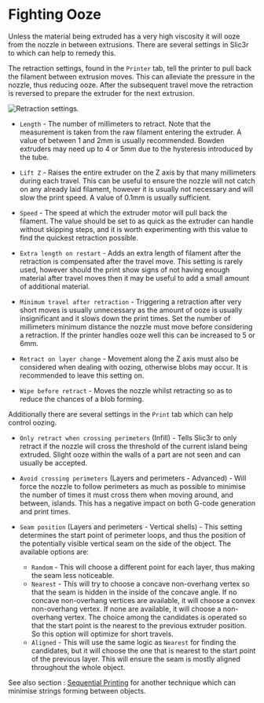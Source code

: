 Fighting Ooze
=============

Unless the material being extruded has a very high viscosity it will
ooze from the nozzle in between extrusions. There are several settings
in Slic3r to which can help to remedy this.

The retraction settings, found in the `Printer` tab, tell the printer to
pull back the filament between extrusion moves. This can alleviate the
pressure in the nozzle, thus reducing ooze. After the subsequent travel
move the retraction is reversed to prepare the extruder for the next
extrusion.

 ![Retraction settings.](images/retraction_settings.png "fig:")


-   `Length` - The number of millimeters to retract. Note that the
    measurement is taken from the raw filament entering the extruder. A
    value of between 1 and 2mm is usually recommended. Bowden extruders
    may need up to 4 or 5mm due to the hysteresis introduced by the
    tube.

-   `Lift Z` - Raises the entire extruder on the Z axis by that many
    millimeters during each travel. This can be useful to ensure the
    nozzle will not catch on any already laid filament, however it is
    usually not necessary and will slow the print speed. A value of
    0.1mm is usually sufficient.

-   `Speed` - The speed at which the extruder motor will pull back the
    filament. The value should be set to as quick as the extruder can
    handle without skipping steps, and it is worth experimenting with
    this value to find the quickest retraction possible.

-   `Extra length on restart` - Adds an extra length of filament after
    the retraction is compensated after the travel move. This setting is
    rarely used, however should the print show signs of not having
    enough material after travel moves then it may be useful to add a
    small amount of additional material.

-   `Minimum travel after retraction` - Triggering a retraction after
    very short moves is usually unnecessary as the amount of ooze is
    usually insignificant and it slows down the print times. Set the
    number of millimeters minimum distance the nozzle must move before
    considering a retraction. If the printer handles ooze well this can
    be increased to 5 or 6mm.

-   `Retract on layer change` - Movement along the Z axis must also be
    considered when dealing with oozing, otherwise blobs may occur. It
    is recommended to leave this setting on.

-   `Wipe before retract` - Moves the nozzle whilst retracting so as to
    reduce the chances of a blob forming.

Additionally there are several settings in the `Print` tab which can
help control oozing.

-   `Only retract when crossing perimeters` (Infill) - Tells Slic3r to
    only retract if the nozzle will cross the threshold of the current
    island being extruded. Slight ooze within the walls of a part are
    not seen and can usually be accepted.

-   `Avoid crossing perimeters` (Layers and perimeters - Advanced) -
    Will force the nozzle to follow perimeters as much as possible to
    minimise the number of times it must cross them when moving around,
    and between, islands. This has a negative impact on both G-code
    generation and print times.

-   `Seam position` (Layers and perimeters - Vertical shells) - This 
    setting determines the start point of perimeter loops, and thus the
    position of the potentially visible vertical seam on the side of the
    object. The available options are:
    * `Random` - This will choose a different point for each layer, thus
        making the seam less noticeable.
    * `Nearest` - This will try to choose a concave non-overhang vertex
        so that the seam is hidden in the inside of the concave angle. 
        If no concave non-overhang vertices are available, it will choose
        a convex non-overhang vertex. If none are available, it will 
        choose a non-overhang vertex. The choice among the candidates is
        operated so that the start point is the nearest to the previous
        extruder position. So this option will optimize for short travels.
    * `Aligned` - This will use the same logic as `Nearest` for finding the
        candidates, but it will choose the one that is nearest to the 
        start point of the previous layer. This will ensure the seam is
        mostly aligned throughout the whole object.
        

See also section : [Sequential Printing](../advanced/sequential-printing.md)
for another technique which can minimise strings forming between
objects.

